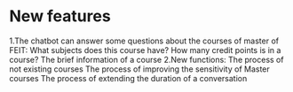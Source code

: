 # New features 
 1.The chatbot can answer some questions about the courses of master of FEIT:
  What subjects does this course have?
  How many credit points is in a course?
  The brief information of a course
 2.New functions:
 The process of not existing courses
 The process of improving the sensitivity of Master courses
 The process of extending the duration of a conversation
